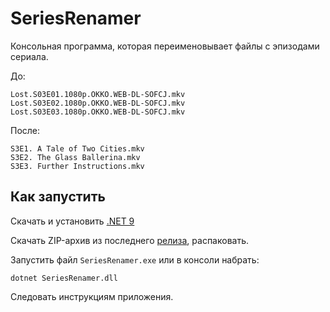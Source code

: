 # SeriesRenamer

Консольная программа, которая переименовывает файлы с эпизодами сериала.

До:
```
Lost.S03E01.1080p.OKKO.WEB-DL-SOFCJ.mkv
Lost.S03E02.1080p.OKKO.WEB-DL-SOFCJ.mkv
Lost.S03E03.1080p.OKKO.WEB-DL-SOFCJ.mkv
```

После:
```
S3E1. A Tale of Two Cities.mkv
S3E2. The Glass Ballerina.mkv
S3E3. Further Instructions.mkv
```

## Как запустить

Скачать и установить [.NET 9](https://dotnet.microsoft.com/en-us/download/dotnet/9.0)

Скачать ZIP-архив из последнего [релиза](https://github.com/MolinRE/SeriesRenamer/releases), распаковать.

Запустить файл `SeriesRenamer.exe` или в консоли набрать:
```shell
dotnet SeriesRenamer.dll
```

Следовать инструкциям приложения.